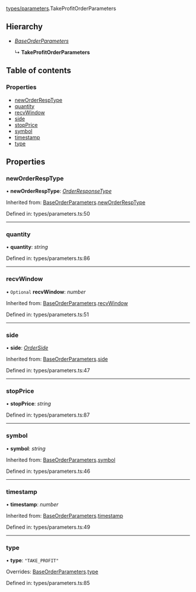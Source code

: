 [types/parameters](../modules/Module:-types/parameters).TakeProfitOrderParameters

## Hierarchy

* [*BaseOrderParameters*](./Interface:-BaseOrderParameters)

  ↳ **TakeProfitOrderParameters**

## Table of contents

### Properties

- [newOrderRespType](./Interface:-TakeProfitOrderParameters#neworderresptype)
- [quantity](./Interface:-TakeProfitOrderParameters#quantity)
- [recvWindow](./Interface:-TakeProfitOrderParameters#recvwindow)
- [side](./Interface:-TakeProfitOrderParameters#side)
- [stopPrice](./Interface:-TakeProfitOrderParameters#stopprice)
- [symbol](./Interface:-TakeProfitOrderParameters#symbol)
- [timestamp](./Interface:-TakeProfitOrderParameters#timestamp)
- [type](./Interface:-TakeProfitOrderParameters#type)

## Properties

### newOrderRespType

• **newOrderRespType**: [*OrderResponseType*](../modules/Module:-types/enums#orderresponsetype)

Inherited from: [BaseOrderParameters](./Interface:-BaseOrderParameters).[newOrderRespType](./Interface:-BaseOrderParameters#neworderresptype)

Defined in: types/parameters.ts:50

___

### quantity

• **quantity**: *string*

Defined in: types/parameters.ts:86

___

### recvWindow

• `Optional` **recvWindow**: *number*

Inherited from: [BaseOrderParameters](./Interface:-BaseOrderParameters).[recvWindow](./Interface:-BaseOrderParameters#recvwindow)

Defined in: types/parameters.ts:51

___

### side

• **side**: [*OrderSide*](../modules/Module:-types/enums#orderside)

Inherited from: [BaseOrderParameters](./Interface:-BaseOrderParameters).[side](./Interface:-BaseOrderParameters#side)

Defined in: types/parameters.ts:47

___

### stopPrice

• **stopPrice**: *string*

Defined in: types/parameters.ts:87

___

### symbol

• **symbol**: *string*

Inherited from: [BaseOrderParameters](./Interface:-BaseOrderParameters).[symbol](./Interface:-BaseOrderParameters#symbol)

Defined in: types/parameters.ts:46

___

### timestamp

• **timestamp**: *number*

Inherited from: [BaseOrderParameters](./Interface:-BaseOrderParameters).[timestamp](./Interface:-BaseOrderParameters#timestamp)

Defined in: types/parameters.ts:49

___

### type

• **type**: ``"TAKE_PROFIT"``

Overrides: [BaseOrderParameters](./Interface:-BaseOrderParameters).[type](./Interface:-BaseOrderParameters#type)

Defined in: types/parameters.ts:85
